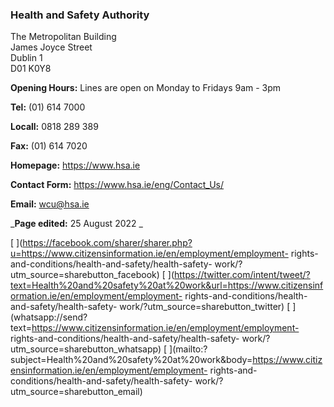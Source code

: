 ###  Health and Safety Authority

The Metropolitan Building  
James Joyce Street  
Dublin 1  
D01 K0Y8

**Opening Hours:** Lines are open on Monday to Fridays 9am - 3pm

**Tel:** (01) 614 7000

**Locall:** 0818 289 389

**Fax:** (01) 614 7020

**Homepage:** [ https://www.hsa.ie ](https://www.hsa.ie)

**Contact Form:** [ https://www.hsa.ie/eng/Contact_Us/
](https://www.hsa.ie/eng/Contact_Us/)

**Email:** [ wcu@hsa.ie ](mailto:wcu@hsa.ie)

_**Page edited:** 25 August 2022 _

[
](https://facebook.com/sharer/sharer.php?u=https://www.citizensinformation.ie/en/employment/employment-
rights-and-conditions/health-and-safety/health-safety-
work/?utm_source=sharebutton_facebook) [
](https://twitter.com/intent/tweet/?text=Health%20and%20safety%20at%20work&url=https://www.citizensinformation.ie/en/employment/employment-
rights-and-conditions/health-and-safety/health-safety-
work/?utm_source=sharebutton_twitter) [
](whatsapp://send?text=https://www.citizensinformation.ie/en/employment/employment-
rights-and-conditions/health-and-safety/health-safety-
work/?utm_source=sharebutton_whatsapp) [
](mailto:?subject=Health%20and%20safety%20at%20work&body=https://www.citizensinformation.ie/en/employment/employment-
rights-and-conditions/health-and-safety/health-safety-
work/?utm_source=sharebutton_email) [ ](javascript:void\(0\))

